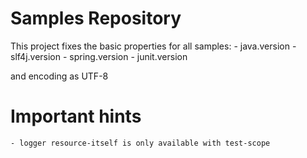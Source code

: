 Samples Repository
===================

This project fixes the basic properties for all samples:
	- java.version 
	- slf4j.version 
	- spring.version 
	- junit.version
	
and encoding as UTF-8

Important hints
===============
	- logger resource-itself is only available with test-scope
